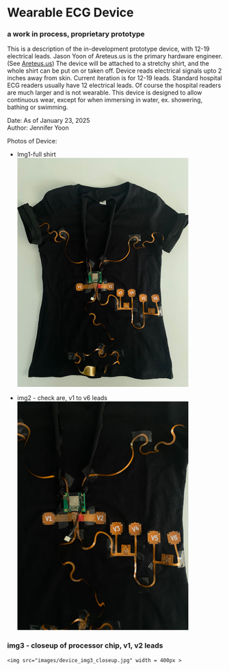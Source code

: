 # Wearable ECG Device  
### a work in process, proprietary prototype  

This is a description of the in-development prototype device, with 12-19 electrical leads. Jason Yoon of Areteus.us is the primary hardware engineer. (See <a href="https://www.areteus.us/">Areteus.us</a>) The device will be attached to a stretchy shirt, and the whole shirt can be put on or taken off. Device reads electrical signals upto 2 inches away from skin. Current iteration is for 12-19 leads. Standard hospital ECG readers usually have 12 electrical leads.  Of course the hospital readers are much larger and is not wearable. This device is designed to allow continuous wear, except for when immersing in water, ex. showering, bathing or swimming.  

Date:   As of January 23, 2025  
Author: Jennifer Yoon   

Photos of Device:  

  * Img1-full shirt  
    <img src="images/device_img1_shirt.jpg" width = 400px >

  * img2 - check are, v1 to v6 leads  
    <img src="images/device_img2_chest.jpg" width = 400px >


### img3 - closeup of processor chip, v1, v2 leads
    
    <img src="images/device_img3_closeup.jpg" width = 400px >


    
